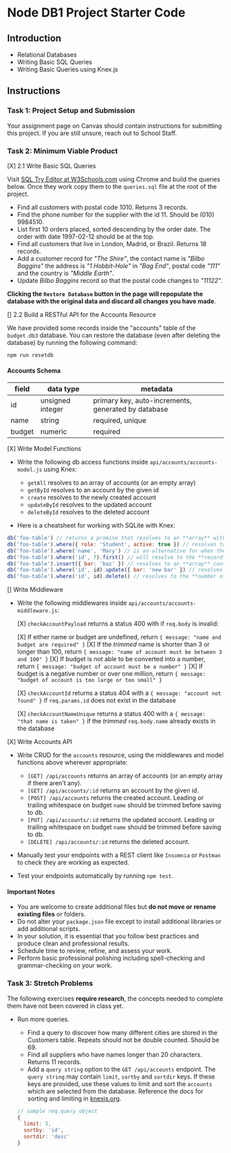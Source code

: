 # Node DB1 Project Starter Code

## Introduction

- Relational Databases
- Writing Basic SQL Queries
- Writing Basic Queries using Knex.js

## Instructions

### Task 1: Project Setup and Submission

Your assignment page on Canvas should contain instructions for submitting this project. If you are still unsure, reach out to School Staff.

### Task 2: Minimum Viable Product

[X] 2.1 Write Basic SQL Queries

Visit [SQL Try Editor at W3Schools.com](https://www.w3schools.com/Sql/trysql.asp?filename=trysql_select_all) using Chrome and build the queries below. Once they work copy them to the `queries.sql` file at the root of the project.

- Find all customers with postal code 1010. Returns 3 records.
- Find the phone number for the supplier with the id 11. Should be (010) 9984510.
- List first 10 orders placed, sorted descending by the order date. The order with date 1997-02-12 should be at the top.
- Find all customers that live in London, Madrid, or Brazil. Returns 18 records.
- Add a customer record for _"The Shire"_, the contact name is _"Bilbo Baggins"_ the address is _"1 Hobbit-Hole"_ in _"Bag End"_, postal code _"111"_ and the country is _"Middle Earth"_.
- Update _Bilbo Baggins_ record so that the postal code changes to _"11122"_.

**Clicking the `Restore Database` button in the page will repopulate the database with the original data and discard all changes you have made**.

[] 2.2 Build a RESTful API for the Accounts Resource

We have provided some records inside the "accounts" table of the `budget.db3` database. You can restore the database (even after deleting the database) by running the following command:

```js
npm run resetdb
```

#### Accounts Schema

| field  | data type        | metadata                                            |
| ------ | ---------------- | --------------------------------------------------- |
| id     | unsigned integer | primary key, auto-increments, generated by database |
| name   | string           | required, unique                                    |
| budget | numeric          | required                                            |

[X] Write Model Functions

- Write the following db access functions inside `api/accounts/accounts-model.js` using Knex:

  - `getAll` resolves to an array of accounts (or an empty array)
  - `getById` resolves to an account by the given id
  - `create` resolves to the newly created account
  - `updateById` resolves to the updated account
  - `deleteById` resolves to the deleted account

- Here is a cheatsheet for working with SQLite with Knex:

```js
db('foo-table') // returns a promise that resolves to an **array** with all records in the table
db('foo-table').where({ role: 'Student', active: true }) // resolves to an **array** of all records that satisfy the where
db('foo-table').where('name', 'Mary') // is an alternative for when there is just one where condition
db('foo-table').where('id', 7).first() // will resolve to the **record** we want (if the id is unique for a table) or undefined
db('foo-table').insert({ bar: 'baz' }) // resolves to an **array** containing the **ids of the records** inserted into the table
db('foo-table').where('id', id).update({ bar: 'new bar' }) // resolves to the **number of records** affected by the update
db('foo-table').where('id', id).delete() // resolves to the **number of records** affected by the delete
```

[] Write Middleware

- Write the following middlewares inside `api/accounts/accounts-middleware.js`:

  [X] `checkAccountPayload` returns a status 400 with if `req.body` is invalid:

    [X] If either name or budget are undefined, return `{ message: "name and budget are required" }`
    [X] If the _trimmed_ name is shorter than 3 or longer than 100, return `{ message: "name of account must be between 3 and 100" }`
    [X] If budget is not able to be converted into a number, return `{ message: "budget of account must be a number" }`
    [X] If budget is a negative number or over one million, return  `{ message: "budget of account is too large or too small" }`

  [X] `checkAccountId` returns a status 404 with a `{ message: "account not found" }` if `req.params.id` does not exist in the database

  [X] `checkAccountNameUnique` returns a status 400 with a `{ message: "that name is taken" }` if the _trimmed_ `req.body.name` already exists in the database

[X] Write Accounts API

- Write CRUD for the `accounts` resource, using the middlewares and model functions above wherever appropriate:

  - `[GET] /api/accounts` returns an array of accounts (or an empty array if there aren't any).
  - `[GET] /api/accounts/:id` returns an account by the given id.
  - `[POST] /api/accounts` returns the created account. Leading or trailing whitespace on budget `name` should be trimmed before saving to db.
  - `[PUT] /api/accounts/:id` returns the updated account. Leading or trailing whitespace on budget `name` should be trimmed before saving to db.
  - `[DELETE] /api/accounts/:id` returns the deleted account.

- Manually test your endpoints with a REST client like `Insomnia` or `Postman` to check they are working as expected.
- Test your endpoints automatically by running `npm test`.

#### Important Notes

- You are welcome to create additional files but **do not move or rename existing files** or folders.
- Do not alter your `package.json` file except to install additional libraries or add additional scripts.
- In your solution, it is essential that you follow best practices and produce clean and professional results.
- Schedule time to review, refine, and assess your work.
- Perform basic professional polishing including spell-checking and grammar-checking on your work.

### Task 3: Stretch Problems

The following exercises **require research**, the concepts needed to complete them have not been covered in class yet.

- Run more queries.

  - Find a query to discover how many different cities are stored in the Customers table. Repeats should not be double counted. Should be 69.
  - Find all suppliers who have names longer than 20 characters. Returns 11 records.
  - Add a `query string` option to the `GET /api/accounts` endpoint. The `query string` may contain `limit`, `sortby` and `sortdir` keys. If these keys are provided, use these values to limit and sort the `accounts` which are selected from the database. Reference the docs for sorting and limiting in [knexjs.org](http://knexjs.org/).

  ```js
  // sample req.query object
  {
    limit: 5,
    sortby: 'id',
    sortdir: 'desc'
  }
  ```
